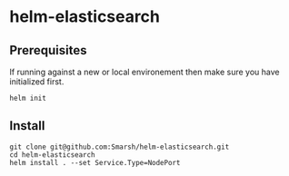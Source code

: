 # helm-elasticsearch

## Prerequisites
If running against a new or local environement then make sure you have initialized first.
```
helm init
```

## Install
```
git clone git@github.com:Smarsh/helm-elasticsearch.git
cd helm-elasticsearch
helm install . --set Service.Type=NodePort 
```
